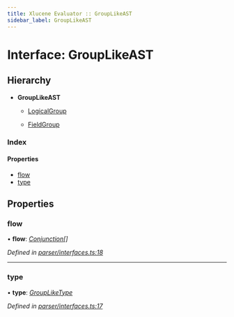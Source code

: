 ```yaml
---
title: Xlucene Evaluator :: GroupLikeAST
sidebar_label: GroupLikeAST
---
```


# Interface: GroupLikeAST

## Hierarchy

* **GroupLikeAST**

  * [LogicalGroup](logicalgroup.md)

  * [FieldGroup](fieldgroup.md)

### Index

#### Properties

* [flow](grouplikeast.md#flow)
* [type](grouplikeast.md#type)

## Properties

###  flow

• **flow**: *[Conjunction](conjunction.md)[]*

*Defined in [parser/interfaces.ts:18](https://github.com/terascope/teraslice/blob/e7b0edd3/packages/xlucene-evaluator/src/parser/interfaces.ts#L18)*

___

###  type

• **type**: *[GroupLikeType](../overview.md#groupliketype)*

*Defined in [parser/interfaces.ts:17](https://github.com/terascope/teraslice/blob/e7b0edd3/packages/xlucene-evaluator/src/parser/interfaces.ts#L17)*
